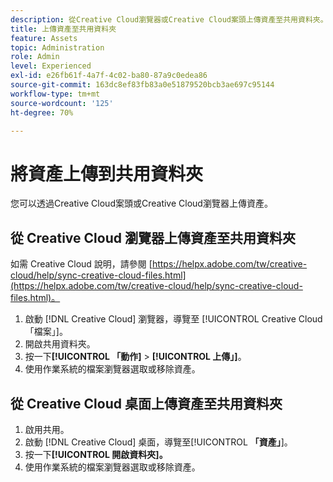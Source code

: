 ```yaml
---
description: 從Creative Cloud瀏覽器或Creative Cloud案頭上傳資產至共用資料夾。
title: 上傳資產至共用資料夾
feature: Assets
topic: Administration
role: Admin
level: Experienced
exl-id: e26fb61f-4a7f-4c02-ba80-87a9c0edea86
source-git-commit: 163dc8ef83fb83a0e51879520bcb3ae697c95144
workflow-type: tm+mt
source-wordcount: '125'
ht-degree: 70%

---
```


# 將資產上傳到共用資料夾

您可以透過Creative Cloud案頭或Creative Cloud瀏覽器上傳資產。

## 從 Creative Cloud 瀏覽器上傳資產至共用資料夾

如需 Creative Cloud 說明，請參閱 [https://helpx.adobe.com/tw/creative-cloud/help/sync-creative-cloud-files.html](https://helpx.adobe.com/tw/creative-cloud/help/sync-creative-cloud-files.html)。

1. 啟動 [!DNL Creative Cloud] 瀏覽器，導覽至 [!UICONTROL Creative Cloud「檔案」]。
1. 開啟共用資料夾。
1. 按一下&#x200B;**[!UICONTROL 「動作]** > **[!UICONTROL 上傳」]**。
1. 使用作業系統的檔案瀏覽器選取或移除資產。

## 從 Creative Cloud 桌面上傳資產至共用資料夾

1. 啟用共用。
1. 啟動 [!DNL Creative Cloud] 桌面，導覽至&#x200B;[!UICONTROL **「資產」**]。
1. 按一下&#x200B;**[!UICONTROL 開啟資料夾]。**
1. 使用作業系統的檔案瀏覽器選取或移除資產。
